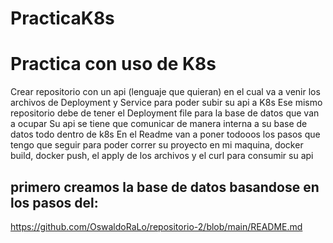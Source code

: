 # PracticaK8s

# Practica con uso de K8s

Crear repositorio con un api (lenguaje que quieran) en el cual va a venir los archivos de Deployment y Service para poder subir su api a K8s
Ese mismo repositorio debe de tener el Deployment file para la base de datos que van a ocupar
Su api se tiene que comunicar de manera interna a su base de datos todo dentro de k8s
En el Readme van a poner todooos los pasos que tengo que seguir para poder correr su proyecto en mi maquina, docker build, docker push, el apply de los archivos y el curl para consumir su api

## primero creamos la base de datos basandose en los pasos del:

https://github.com/OswaldoRaLo/repositorio-2/blob/main/README.md

## 

